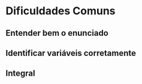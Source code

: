 # Dificuldades Comuns

## Entender bem o enunciado

## Identificar variáveis corretamente

## Integral
